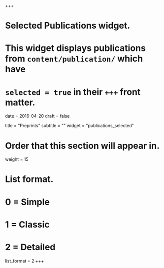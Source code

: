 +++
# Selected Publications widget.
# This widget displays publications from `content/publication/` which have
# `selected = true` in their `+++` front matter.

date = 2016-04-20
draft = false

title = "Preprints"
subtitle = ""
widget = "publications_selected"

# Order that this section will appear in.
weight = 15

# List format.
#   0 = Simple
#   1 = Classic
#   2 = Detailed
list_format = 2
+++

